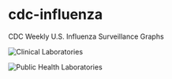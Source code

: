 # cdc-influenza
CDC Weekly U.S. Influenza Surveillance Graphs

![Clinical Laboratories](https://www.cdc.gov/flu/weekly/WeeklyArchives2022-2023/images/WHONPHL14_small.gif?raw=true)

![Public Health Laboratories](https://www.cdc.gov/flu/weekly/weeklyarchives2022-2023/images/WHOPHL14_small.gif?raw=true)
        